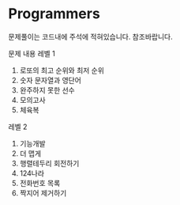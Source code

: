 # Programmers

문제풀이는 코드내에 주석에 적혀있습니다. 참조바랍니다.

문제 내용 
  레벨 1
  1. 로또의 최고 순위와 최저 순위
  2. 숫자 문자열과 영단어
  3. 완주하지 못한 선수
  4. 모의고사
  5. 체육복

  레벨 2
  1. 기능개발
  2. 더 맵게
  3. 행렬테두리 회전하기
  4. 124나라
  5. 전화번호 목록
  6. 짝지어 제거하기
